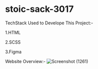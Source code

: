 # stoic-sack-3017
TechStack Used to Develope This Project:-

1.HTML

2.SCSS

3.Figma


Website Overview:-
![Screenshot (1261)](https://github.com/sandeshm0re/stoic-sack-3017/assets/119424179/365e743a-f146-472a-9638-16ea7cb11c56)
